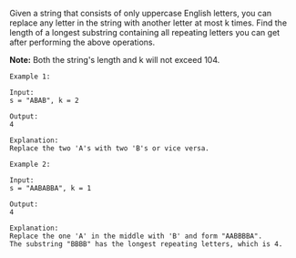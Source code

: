 Given a string that consists of only uppercase English letters, you can replace any letter in the
string with another letter at most k times. Find the length of a longest substring containing all
repeating letters you can get after performing the above operations.

**Note:**
Both the string's length and k will not exceed 104.

```
Example 1:

Input:
s = "ABAB", k = 2

Output:
4

Explanation:
Replace the two 'A's with two 'B's or vice versa.
```

```
Example 2:

Input:
s = "AABABBA", k = 1

Output:
4

Explanation:
Replace the one 'A' in the middle with 'B' and form "AABBBBA".
The substring "BBBB" has the longest repeating letters, which is 4.
```
